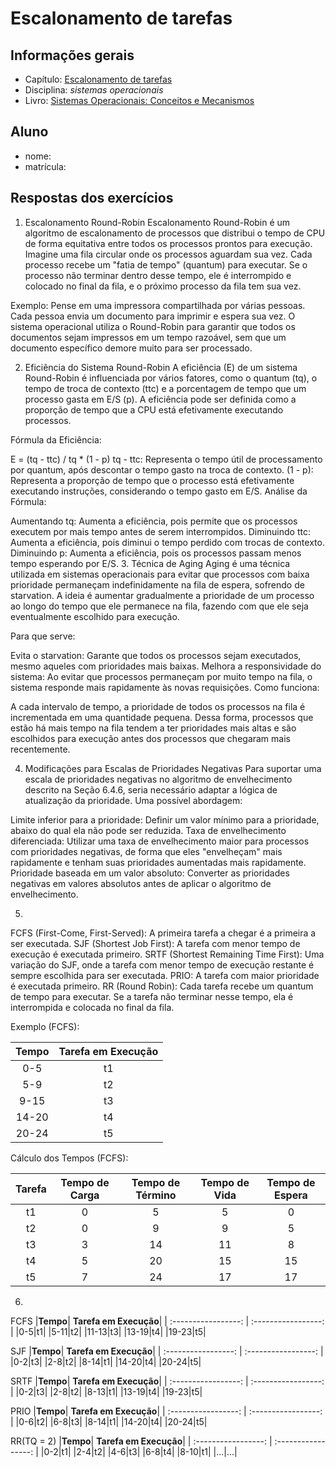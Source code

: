 # Escalonamento de tarefas

## Informações gerais

- Capítulo: [Escalonamento de tarefas](https://wiki.inf.ufpr.br/maziero/lib/exe/fetch.php?media=socm:socm-06.pdf)
- Disciplina: *sistemas operacionais*
- Livro: [Sistemas Operacionais: Conceitos e Mecanismos](https://wiki.inf.ufpr.br/maziero/doku.php?id=socm:start)

## Aluno

- nome: 
- matrícula: 

## Respostas dos exercícios

1. Escalonamento Round-Robin
Escalonamento Round-Robin é um algoritmo de escalonamento de processos que distribui o tempo de CPU de forma equitativa entre todos os processos prontos para execução. Imagine uma fila circular onde os processos aguardam sua vez. Cada processo recebe um "fatia de tempo" (quantum) para executar. Se o processo não terminar dentro desse tempo, ele é interrompido e colocado no final da fila, e o próximo processo da fila tem sua vez.

Exemplo: Pense em uma impressora compartilhada por várias pessoas. Cada pessoa envia um documento para imprimir e espera sua vez. O sistema operacional utiliza o Round-Robin para garantir que todos os documentos sejam impressos em um tempo razoável, sem que um documento específico demore muito para ser processado.

2. Eficiência do Sistema Round-Robin
A eficiência (E) de um sistema Round-Robin é influenciada por vários fatores, como o quantum (tq), o tempo de troca de contexto (ttc) e a porcentagem de tempo que um processo gasta em E/S (p). A eficiência pode ser definida como a proporção de tempo que a CPU está efetivamente executando processos.

Fórmula da Eficiência:

E = (tq - ttc) / tq * (1 - p)
tq - ttc: Representa o tempo útil de processamento por quantum, após descontar o tempo gasto na troca de contexto.
(1 - p): Representa a proporção de tempo que o processo está efetivamente executando instruções, considerando o tempo gasto em E/S.
Análise da Fórmula:

Aumentando tq: Aumenta a eficiência, pois permite que os processos executem por mais tempo antes de serem interrompidos.
Diminuindo ttc: Aumenta a eficiência, pois diminui o tempo perdido com trocas de contexto.
Diminuindo p: Aumenta a eficiência, pois os processos passam menos tempo esperando por E/S.
3. Técnica de Aging
Aging é uma técnica utilizada em sistemas operacionais para evitar que processos com baixa prioridade permaneçam indefinidamente na fila de espera, sofrendo de starvation. A ideia é aumentar gradualmente a prioridade de um processo ao longo do tempo que ele permanece na fila, fazendo com que ele seja eventualmente escolhido para execução.

Para que serve:

Evita o starvation: Garante que todos os processos sejam executados, mesmo aqueles com prioridades mais baixas.
Melhora a responsividade do sistema: Ao evitar que processos permaneçam por muito tempo na fila, o sistema responde mais rapidamente às novas requisições.
Como funciona:

A cada intervalo de tempo, a prioridade de todos os processos na fila é incrementada em uma quantidade pequena. Dessa forma, processos que estão há mais tempo na fila tendem a ter prioridades mais altas e são escolhidos para execução antes dos processos que chegaram mais recentemente.

4. Modificações para Escalas de Prioridades Negativas
Para suportar uma escala de prioridades negativas no algoritmo de envelhecimento descrito na Seção 6.4.6, seria necessário adaptar a lógica de atualização da prioridade. Uma possível abordagem:

Limite inferior para a prioridade: Definir um valor mínimo para a prioridade, abaixo do qual ela não pode ser reduzida.
Taxa de envelhecimento diferenciada: Utilizar uma taxa de envelhecimento maior para processos com prioridades negativas, de forma que eles "envelheçam" mais rapidamente e tenham suas prioridades aumentadas mais rapidamente.
Prioridade baseada em um valor absoluto: Converter as prioridades negativas em valores absolutos antes de aplicar o algoritmo de envelhecimento.

5. 
FCFS (First-Come, First-Served): A primeira tarefa a chegar é a primeira a ser executada.
SJF (Shortest Job First): A tarefa com menor tempo de execução é executada primeiro.
SRTF (Shortest Remaining Time First): Uma variação do SJF, onde a tarefa com menor tempo de execução restante é sempre escolhida para ser executada.
PRIO: A tarefa com maior prioridade é executada primeiro.
RR (Round Robin): Cada tarefa recebe um quantum de tempo para executar. Se a tarefa não terminar nesse tempo, ela é interrompida e colocada no final da fila.


Exemplo (FCFS):
   
|**Tempo**| **Tarefa em Execução**| 
| :-----------------: | :-----------------: | 
|0-5|t1|
|5-9|t2|
|9-15|t3|
|14-20|t4|
|20-24|t5|

Cálculo dos Tempos (FCFS):

|**Tarefa**| **Tempo de Carga**| **Tempo de Término**| **Tempo de Vida**| **Tempo de Espera**|
| :-----------------: | :-----------------: | :-----------------: | :-----------------: | :-----------------: | 
|t1|0|5|5|0|
|t2|0|9|9|5|
|t3|3|14|11|8|
|t4|5|20|15|15|
|t5|7|24|17|17|

6.
FCFS
|**Tempo**| **Tarefa em Execução**| 
| :-----------------: | :-----------------: | 
|0-5|t1|
|5-11|t2|
|11-13|t3|
|13-19|t4|
|19-23|t5|

SJF
|**Tempo**| **Tarefa em Execução**| 
| :-----------------: | :-----------------: | 
|0-2|t3|
|2-8|t2|
|8-14|t1|
|14-20|t4|
|20-24|t5|

SRTF
|**Tempo**| **Tarefa em Execução**| 
| :-----------------: | :-----------------: | 
|0-2|t3|
|2-8|t2|
|8-13|t1|
|13-19|t4|
|19-23|t5|

PRIO
|**Tempo**| **Tarefa em Execução**| 
| :-----------------: | :-----------------: | 
|0-6|t2|
|6-8|t3|
|8-14|t1|
|14-20|t4|
|20-24|t5|

RR(TQ = 2)
|**Tempo**| **Tarefa em Execução**| 
| :-----------------: | :-----------------: | 
|0-2|t1|
|2-4|t2|
|4-6|t3|
|6-8|t4|
|8-10|t1|
|...|...|
